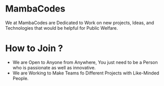 # MambaCodes
We at MambaCodes are Dedicated to Work on new projects, Ideas, and Technologies that would be helpful for Public Welfare.



# How to Join ?
* We are Open to Anyone from Anywhere, You just need to be a Person who is passionate as well as innovative.
* We are Working to Make Teams fo Different Projects with Like-Minded People.
